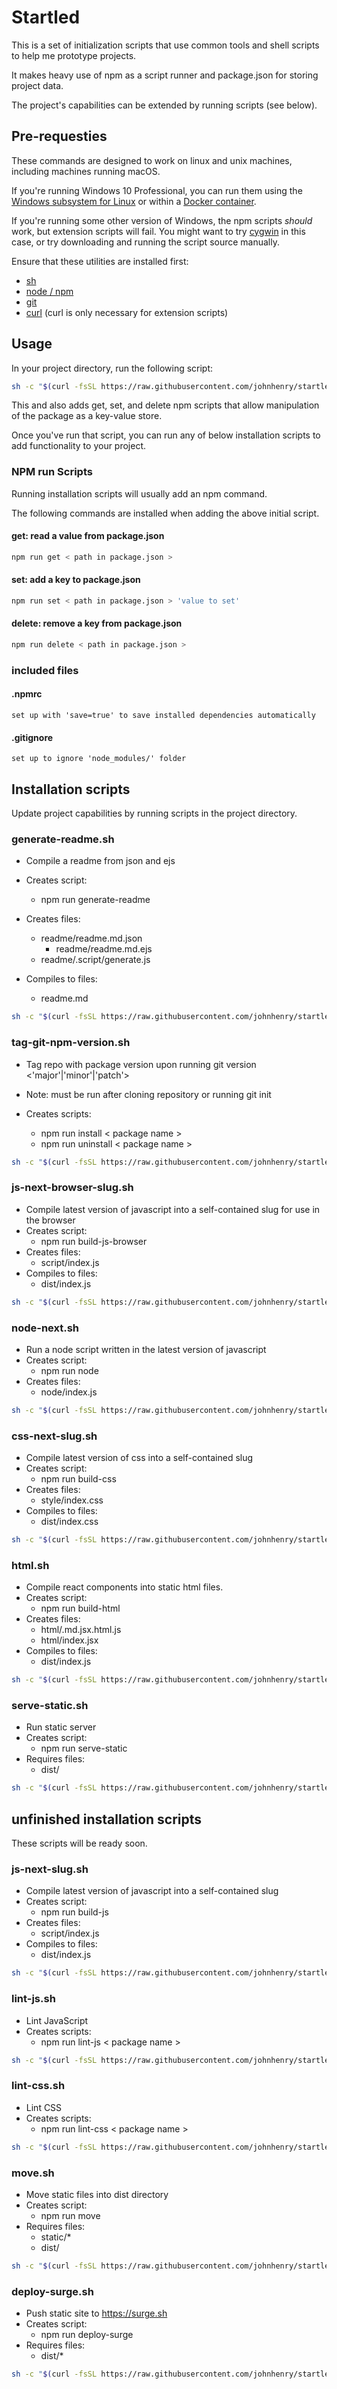 # Startled

This is a set of initialization scripts that use common tools and shell scripts to help me prototype projects.

It makes heavy use of npm as a script runner and package.json for storing project data.

The project's capabilities can be extended by running scripts (see below).

## Pre-requesties

These commands are designed to work on linux and unix machines, including machines running macOS.

If you're running Windows 10 Professional, you can run them using the [Windows subsystem for Linux](https://msdn.microsoft.com/en-us/commandline/wsl/install_guide?f=255&MSPPError=-2147217396) or within a [Docker container](https://docker.com).

If you're running some other version of Windows, the npm scripts _should_ work, but extension scripts will fail. You might want to try [cygwin](https://www.cygwin.com/) in this case, or try downloading and running the script source manually.

Ensure that these utilities are installed first:

- [sh](https://en.wikipedia.org/wiki/Bourne_shell)
- [node / npm](https://nodejs.org)
- [git](https://git-scm.com/)
- [curl](https://curl.haxx.se)
(curl is only necessary for extension scripts)

## Usage

In your project directory, run the following script:

```bash
sh -c "$(curl -fsSL https://raw.githubusercontent.com/johnhenry/startled/master/init.sh)"
```

This and also adds get, set, and delete npm scripts that allow manipulation of the package as a key-value store.

Once you've run that script, you can run any of below installation scripts to add functionality to your project.

### NPM run Scripts

Running installation scripts will usually add an npm command.

The following commands are installed when adding the above initial script.

#### get: read a value from package.json

```bash
npm run get < path in package.json >
```

#### set: add a key to package.json

```bash
npm run set < path in package.json > 'value to set'
```

#### delete: remove a key from package.json

```bash
npm run delete < path in package.json >
```

### included files

#### .npmrc
	set up with 'save=true' to save installed dependencies automatically

#### .gitignore
	set up to ignore 'node_modules/' folder

## Installation scripts
Update project capabilities by running scripts in the project directory.

### generate-readme.sh
- Compile a readme from json and ejs
- Creates script:
  - npm run generate-readme
- Creates files:
  - readme/readme.md.json
	- readme/readme.md.ejs
  - readme/.script/generate.js

- Compiles to files:
  - readme.md

```bash
sh -c "$(curl -fsSL https://raw.githubusercontent.com/johnhenry/startled/master/.startled/scripts/js-next-browser-slug.sh)"
```

### tag-git-npm-version.sh
- Tag repo with package version upon running git version <'major'|'minor'|'patch'>

- Note: must be run after cloning repository or running git init

- Creates scripts:
  - npm run install < package name >
  - npm run uninstall < package name >

```bash
sh -c "$(curl -fsSL https://raw.githubusercontent.com/johnhenry/startled/master/.startled/scripts/tag-git-npm-version.sh)"
```

### js-next-browser-slug.sh
- Compile latest version of javascript into a self-contained slug for use in the browser
- Creates script:
  - npm run build-js-browser
- Creates files:
  - script/index.js
- Compiles to files:
  - dist/index.js

```bash
sh -c "$(curl -fsSL https://raw.githubusercontent.com/johnhenry/startled/master/.startled/scripts/js-next-browser-slug.sh)"
```

### node-next.sh
- Run a node script written in the latest version of javascript
- Creates script:
  - npm run node
- Creates files:
  - node/index.js

```bash
sh -c "$(curl -fsSL https://raw.githubusercontent.com/johnhenry/startled/master/.startled/scripts/node-next.sh)"
```

### css-next-slug.sh
- Compile latest version of css into a self-contained slug
- Creates script:
  - npm run build-css
- Creates files:
  - style/index.css
- Compiles to files:
  - dist/index.css

```bash
sh -c "$(curl -fsSL https://raw.githubusercontent.com/johnhenry/startled/master/.startled/scripts/css-next-slug.sh)"
```

### html.sh
- Compile react components into static html files.
- Creates script:
  - npm run build-html
- Creates files:
  - html/.md.jsx.html.js
  - html/index.jsx
- Compiles to files:
  - dist/index.js

```bash
sh -c "$(curl -fsSL https://raw.githubusercontent.com/johnhenry/startled/master/.startled/scripts/html.sh)"
```

### serve-static.sh
- Run static server
- Creates script:
  - npm run serve-static
- Requires files:
  - dist/

```bash
sh -c "$(curl -fsSL https://raw.githubusercontent.com/johnhenry/startled/master/.startled/scripts/serve-static.sh)"
```

## unfinished installation scripts

These scripts will be ready soon.

### js-next-slug.sh
- Compile latest version of javascript into a self-contained slug
- Creates script:
  - npm run build-js
- Creates files:
  - script/index.js
- Compiles to files:
  - dist/index.js

```bash
sh -c "$(curl -fsSL https://raw.githubusercontent.com/johnhenry/startled/master/.startled/scripts/js-next-slug.sh)"
```

### lint-js.sh
- Lint JavaScript
- Creates scripts:
  - npm run lint-js < package name >

```bash
sh -c "$(curl -fsSL https://raw.githubusercontent.com/johnhenry/startled/master/.startled/scripts/lint-js.sh)"
```

### lint-css.sh
- Lint CSS
- Creates scripts:
  - npm run lint-css < package name >

```bash
sh -c "$(curl -fsSL https://raw.githubusercontent.com/johnhenry/startled/master/.startled/scripts/lint-css.sh)"
```

### move.sh
- Move static files into dist directory
- Creates script:
  - npm run move
- Requires files:
  - static/*
  - dist/

```bash
sh -c "$(curl -fsSL https://raw.githubusercontent.com/johnhenry/startled/master/.startled/scripts/move.sh)"
```

### deploy-surge.sh
- Push static site to https://surge.sh
- Creates script:
  - npm run deploy-surge
- Requires files:
  - dist/*

```bash
sh -c "$(curl -fsSL https://raw.githubusercontent.com/johnhenry/startled/master/.startled/scripts/deploy-surge.sh)"
```
